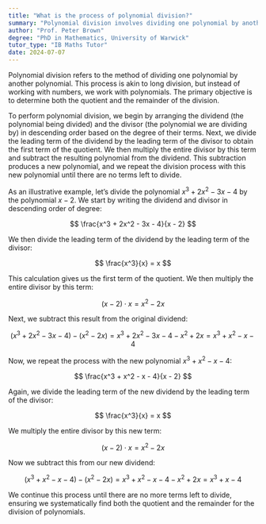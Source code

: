 ```yaml
---
title: "What is the process of polynomial division?"
summary: "Polynomial division involves dividing one polynomial by another, similar to numerical division, to simplify expressions or solve equations. It is a fundamental concept in algebra and polynomial functions."
author: "Prof. Peter Brown"
degree: "PhD in Mathematics, University of Warwick"
tutor_type: "IB Maths Tutor"
date: 2024-07-07
---
```


Polynomial division refers to the method of dividing one polynomial by another polynomial. This process is akin to long division, but instead of working with numbers, we work with polynomials. The primary objective is to determine both the quotient and the remainder of the division.

To perform polynomial division, we begin by arranging the dividend (the polynomial being divided) and the divisor (the polynomial we are dividing by) in descending order based on the degree of their terms. Next, we divide the leading term of the dividend by the leading term of the divisor to obtain the first term of the quotient. We then multiply the entire divisor by this term and subtract the resulting polynomial from the dividend. This subtraction produces a new polynomial, and we repeat the division process with this new polynomial until there are no terms left to divide.

As an illustrative example, let’s divide the polynomial $x^3 + 2x^2 - 3x - 4$ by the polynomial $x - 2$. We start by writing the dividend and divisor in descending order of degree:

$$
\frac{x^3 + 2x^2 - 3x - 4}{x - 2}
$$

We then divide the leading term of the dividend by the leading term of the divisor:

$$
\frac{x^3}{x} = x
$$

This calculation gives us the first term of the quotient. We then multiply the entire divisor by this term:

$$(x - 2) \cdot x = x^2 - 2x$$

Next, we subtract this result from the original dividend:

$$
(x^3 + 2x^2 - 3x - 4) - (x^2 - 2x) = x^3 + 2x^2 - 3x - 4 - x^2 + 2x = x^3 + x^2 - x - 4
$$

Now, we repeat the process with the new polynomial $x^3 + x^2 - x - 4$:

$$
\frac{x^3 + x^2 - x - 4}{x - 2}
$$

Again, we divide the leading term of the new dividend by the leading term of the divisor:

$$
\frac{x^3}{x} = x
$$

We multiply the entire divisor by this new term:

$$(x - 2) \cdot x = x^2 - 2x$$

Now we subtract this from our new dividend:

$$
(x^3 + x^2 - x - 4) - (x^2 - 2x) = x^3 + x^2 - x - 4 - x^2 + 2x = x^3 + x - 4
$$

We continue this process until there are no more terms left to divide, ensuring we systematically find both the quotient and the remainder for the division of polynomials.
    